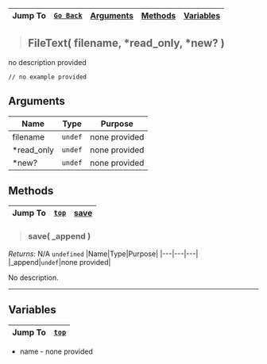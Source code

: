 |Jump To|[`Go Back`](File-Handling-Index)|[Arguments](#arguments)|[Methods](#methods)|[Variables](#variables)|
|---|---|---|---|---|
>## FileText( filename, *read_only, *new? )
no description provided
```GML
// no example provided
```
## Arguments
|Name|Type|Purpose|
|---|---|---|
|filename|`undef`|none provided|
|*read_only|`undef`|none provided|
|*new?|`undef`|none provided|

## Methods
|Jump To|[`top`](#)|[**save**](#save-_append-)|
|---|---|---|
> ### save( _append )
*Returns:* N/A `undefined`
|Name|Type|Purpose|
|---|---|---|
|_append|`undef`|none provided|

No description.
***

## Variables
|Jump To|[`top`](#)|
|---|---|
* name - none provided
